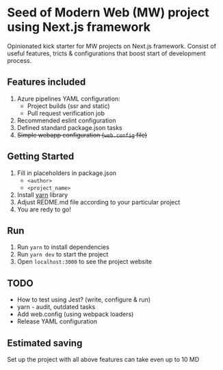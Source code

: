 # Seed of  Modern Web (MW) project using Next.js framework
Opinionated kick starter for MW projects on Next.js framework. Consist of useful  features, tricts & configurations that boost start of development process.

## Features included
1. Azure pipelines YAML configuration:
    - Project builds  (ssr and static)
    - Pull request verification job
1. Recommended eslint configuration
1. Defined standard package.json tasks
1. ~~Simple webapp configuration (`web.config` file)~~

## Getting Started
1. Fill in placeholders in package.json
    - `<author>`
    - `<project_name>`
1. Install [yarn](https://yarnpkg.com/en/) library
1. Adjust REDME.md file according to your particular project
1. You are redy to go!

## Run
1. Run `yarn`  to install dependencies
1. Run `yarn dev`  to start the project
1. Open `localhost:3000` to see the project website

## TODO
- How to test using Jest?  (write, configure & run)
- yarn - audit, outdated tasks
- Add web.config (using webpack loaders)
- Release YAML configuration

## Estimated saving
Set up the project with all above features can take even up to 10 MD
